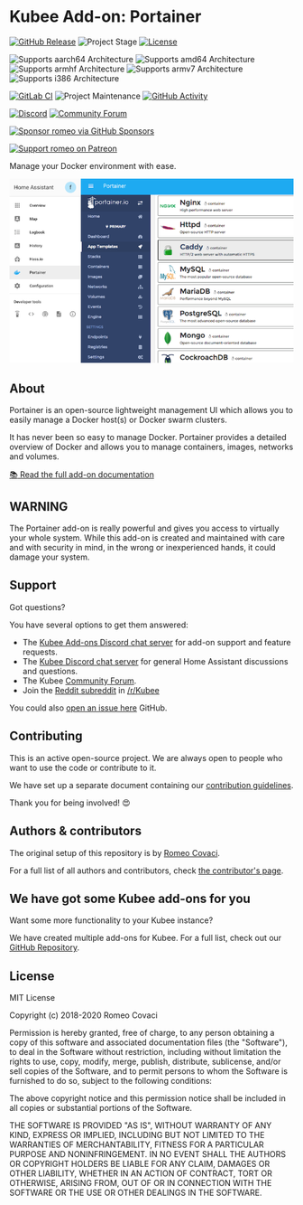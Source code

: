 # Kubee Add-on: Portainer

[![GitHub Release][releases-shield]][releases]
![Project Stage][project-stage-shield]
[![License][license-shield]](LICENSE.md)

![Supports aarch64 Architecture][aarch64-shield]
![Supports amd64 Architecture][amd64-shield]
![Supports armhf Architecture][armhf-shield]
![Supports armv7 Architecture][armv7-shield]
![Supports i386 Architecture][i386-shield]

[![GitLab CI][gitlabci-shield]][gitlabci]
![Project Maintenance][maintenance-shield]
[![GitHub Activity][commits-shield]][commits]

[![Discord][discord-shield]][discord]
[![Community Forum][forum-shield]][forum]

[![Sponsor romeo via GitHub Sponsors][github-sponsors-shield]][github-sponsors]

[![Support romeo on Patreon][patreon-shield]][patreon]

Manage your Docker environment with ease.

![The Portainer Hass.io add-on](images/screenshot.png)

## About

Portainer is an open-source lightweight management UI which allows you to
easily manage a Docker host(s) or Docker swarm clusters.

It has never been so easy to manage Docker. Portainer provides a detailed
overview of Docker and allows you to manage containers, images, networks and
volumes.

[:books: Read the full add-on documentation][docs]

## WARNING

The Portainer add-on is really powerful and gives you access to virtually
your whole system. While this add-on is created and maintained with care and
with security in mind, in the wrong or inexperienced hands,
it could damage your system.

## Support

Got questions?

You have several options to get them answered:

- The [Kubee Add-ons Discord chat server][discord] for add-on
  support and feature requests.
- The [Kubee Discord chat server][discord-ha] for general Home
  Assistant discussions and questions.
- The Kubee [Community Forum][forum].
- Join the [Reddit subreddit][reddit] in [/r/Kubee][reddit]

You could also [open an issue here][issue] GitHub.

## Contributing

This is an active open-source project. We are always open to people who want to
use the code or contribute to it.

We have set up a separate document containing our
[contribution guidelines](CONTRIBUTING.md).

Thank you for being involved! :heart_eyes:

## Authors & contributors

The original setup of this repository is by [Romeo Covaci][romeo].

For a full list of all authors and contributors,
check [the contributor's page][contributors].

## We have got some Kubee add-ons for you

Want some more functionality to your Kubee instance?

We have created multiple add-ons for Kubee. For a full list, check out
our [GitHub Repository][repository].

## License

MIT License

Copyright (c) 2018-2020 Romeo Covaci

Permission is hereby granted, free of charge, to any person obtaining a copy
of this software and associated documentation files (the "Software"), to deal
in the Software without restriction, including without limitation the rights
to use, copy, modify, merge, publish, distribute, sublicense, and/or sell
copies of the Software, and to permit persons to whom the Software is
furnished to do so, subject to the following conditions:

The above copyright notice and this permission notice shall be included in all
copies or substantial portions of the Software.

THE SOFTWARE IS PROVIDED "AS IS", WITHOUT WARRANTY OF ANY KIND, EXPRESS OR
IMPLIED, INCLUDING BUT NOT LIMITED TO THE WARRANTIES OF MERCHANTABILITY,
FITNESS FOR A PARTICULAR PURPOSE AND NONINFRINGEMENT. IN NO EVENT SHALL THE
AUTHORS OR COPYRIGHT HOLDERS BE LIABLE FOR ANY CLAIM, DAMAGES OR OTHER
LIABILITY, WHETHER IN AN ACTION OF CONTRACT, TORT OR OTHERWISE, ARISING FROM,
OUT OF OR IN CONNECTION WITH THE SOFTWARE OR THE USE OR OTHER DEALINGS IN THE
SOFTWARE.

[aarch64-shield]: https://img.shields.io/badge/aarch64-yes-green.svg
[amd64-shield]: https://img.shields.io/badge/amd64-yes-green.svg
[armhf-shield]: https://img.shields.io/badge/armhf-yes-green.svg
[armv7-shield]: https://img.shields.io/badge/armv7-yes-green.svg
[commits-shield]: https://img.shields.io/github/commit-activity/y/kubee-addons/addon-portainer.svg
[commits]: https://github.com/kubee-addons/addon-portainer/commits/master
[contributors]: https://github.com/kubee-addons/addon-portainer/graphs/contributors
[discord-ha]: https://discord.gg/c5DvZ4e
[discord-shield]: https://img.shields.io/discord/478094546522079232.svg
[discord]: https://discord.me/hassioaddons
[docs]: https://github.com/kubee-addons/addon-portainer/blob/master/portainer/DOCS.md
[forum-shield]: https://img.shields.io/badge/community-forum-brightgreen.svg
[forum]: https://community.home-assistant.io/t/home-assistant-community-add-on-portainer/68836?u=romeo
[romeo]: https://github.com/romeo
[github-sponsors-shield]: https://romeo.dev/wp-content/uploads/2019/12/github_sponsor.png
[github-sponsors]: https://github.com/sponsors/romeo
[gitlabci-shield]: https://gitlab.com/kubee-addons/addon-portainer/badges/master/pipeline.svg
[gitlabci]: https://gitlab.com/kubee-addons/addon-portainer/pipelines
[i386-shield]: https://img.shields.io/badge/i386-no-red.svg
[issue]: https://github.com/kubee-addons/addon-portainer/issues
[license-shield]: https://img.shields.io/github/license/kubee-addons/addon-portainer.svg
[maintenance-shield]: https://img.shields.io/maintenance/yes/2020.svg
[patreon-shield]: https://romeo.dev/wp-content/uploads/2019/12/patreon.png
[patreon]: https://www.patreon.com/romeo
[project-stage-shield]: https://img.shields.io/badge/project%20stage-production%20ready-brightgreen.svg
[reddit]: https://reddit.com/r/Kubee
[releases-shield]: https://img.shields.io/github/release/kubee-addons/addon-portainer.svg
[releases]: https://github.com/kubee-addons/addon-portainer/releases
[repository]: https://github.com/kubee-addons/repository
